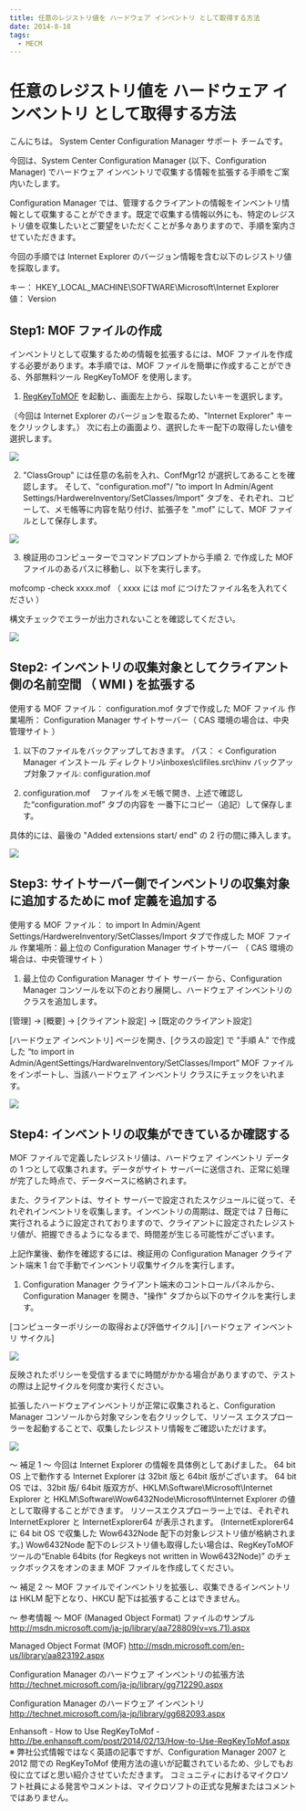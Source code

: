 ```yaml
---
title: 任意のレジストリ値を ハードウェア インベントリ として取得する方法
date: 2014-8-18
tags:
  - MECM
---
```


# 任意のレジストリ値を ハードウェア インベントリ として取得する方法

こんにちは。 System Center Configuration Manager サポート チームです。

今回は、System Center Configuration Manager (以下、Configuration Manager) でハードウェア インベントリで収集する情報を拡張する手順をご案内いたします。

Configuration Manager では、管理するクライアントの情報をインベントリ情報として収集することができます。既定で収集する情報以外にも、特定のレジストリ値を収集したいとご要望をいただくことが多々ありますので、手順を案内させていただきます。

今回の手順では Internet Explorer のバージョン情報を含む以下のレジストリ値を採取します。

キー： HKEY_LOCAL_MACHINE\SOFTWARE\Microsoft\Internet Explorer
値： Version

## Step1: MOF ファイルの作成
インベントリとして収集するための情報を拡張するには、MOF ファイルを作成する必要があります。本手順では、MOF ファイルを簡単に作成することができる、外部無料ツール RegKeyToMOF  を使用します。


1. [RegKeyToMOF](https://gallery.technet.microsoft.com/RegKeyToMof-28e84c28)  を起動し、画面左上から、採取したいキーを選択します。

（今回は Internet Explorer のバージョンを取るため、"Internet Explorer" キーをクリックします。）
次に右上の画面より、選択したキー配下の取得したい値を選択します。

![](./任意のレジストリ値をハードウェアインベントリとして取得する方法/1_任意のレジストリ値をハードウェアインベントリとして取得する方法.png)

2. "ClassGroup"  には任意の名前を入れ、ConfMgr12 が選択してあることを確認します。
そして、"configuration.mof"/ "to import In Admin/Agent Settings/HardwereInventory/SetClasses/Import" タブを、それぞれ、コピーして、メモ帳等に内容を貼り付け、拡張子を ".mof" にして、MOF ファイルとして保存します。

![](./任意のレジストリ値をハードウェアインベントリとして取得する方法/2_任意のレジストリ値をハードウェアインベントリとして取得する方法.png)

3. 検証用のコンピューターでコマンドプロンプトから手順 2. で作成した MOF ファイルのあるパスに移動し、以下を実行します。

mofcomp -check xxxx.mof （ xxxx には mof につけたファイル名を入れてください ）

構文チェックでエラーが出力されないことを確認してください。

![](./任意のレジストリ値をハードウェアインベントリとして取得する方法/3_任意のレジストリ値をハードウェアインベントリとして取得する方法.png)

## Step2: インベントリの収集対象としてクライアント側の名前空間 （ WMI ) を拡張する
使用する MOF ファイル： configuration.mof タブで作成した MOF ファイル
作業場所： Configuration Manager サイトサーバー（ CAS 環境の場合は、中央管理サイト ）

1. 以下のファイルをバックアップしておきます。
パス： < Configuration Manager インストール ディレクトリ>\inboxes\clifiles.src\hinv
バックアップ対象ファイル: configuration.mof

2.  configuration.mof　 ファイルをメモ帳で開き、上述で確認した“configuration.mof” タブの内容を 一番下にコピー（追記）して保存します。

具体的には、最後の "Added extensions start/ end" の 2 行の間に挿入します。

![](./任意のレジストリ値をハードウェアインベントリとして取得する方法/4_任意のレジストリ値をハードウェアインベントリとして取得する方法.png)

## Step3: サイトサーバー側でインベントリの収集対象に追加するために mof 定義を追加する
使用する MOF ファイル： to import In Admin/Agent Settings/HardwereInventory/SetClasses/Import タブで作成した MOF ファイル
作業場所：最上位の Configuration Manager サイトサーバー （ CAS 環境の場合は、中央管理サイト ）
1. 最上位の Configuration Manager サイト サーバー から、Configuration Manager コンソールを以下のとおり展開し、ハードウェア インベントリのクラスを追加します。

[管理] -> [概要] -> [クライアント設定] -> [既定のクライアント設定]

[ハードウェア インベントリ] ページを開き、[クラスの設定] で "手順 A." で作成した “to import in Admin/AgentSettings/HardwareInventory/SetClasses/Import” MOF ファイルをインポートし、当該ハードウェア インベントリ クラスにチェックをいれます。

![](./任意のレジストリ値をハードウェアインベントリとして取得する方法/5_任意のレジストリ値をハードウェアインベントリとして取得する方法.png)

## Step4: インベントリの収集ができているか確認する
MOF ファイルで定義したレジストリ値は、ハードウェア インベントリ データの 1 つとして収集されます。データがサイト サーバーに送信され、正常に処理が完了した時点で、データベースに格納されます。

また、クライアントは、サイト サーバーで設定されたスケジュールに従って、それぞれインベントリを収集します。インベントリの周期は、既定では 7 日毎に実行されるように設定されておりますので、クライアントに設定されたレジストリ値が、把握できるようになるまで、時間差が生じる可能性がございます。

上記作業後、動作を確認するには、検証用の Configuration Manager クライアント端末 1 台で手動でインベントリ収集サイクルを実行します。

1. Configuration Manager クライアント端末のコントロールパネルから、Configuration Manager を開き、"操作" タブから以下のサイクルを実行します。

[コンピューターポリシーの取得および評価サイクル]
[ハードウェア インベントリ サイクル]

![](./任意のレジストリ値をハードウェアインベントリとして取得する方法/6_任意のレジストリ値をハードウェアインベントリとして取得する方法.png)

反映されたポリシーを受信するまでに時間がかかる場合がありますので、テストの際は上記サイクルを何度か実行ください。

拡張したハードウェアインベントリが正常に収集されると、Configuration Manager コンソールから対象マシンを右クリックして、リソース エクスプローラーを起動することで、収集したレジストリ情報をご確認いただけます。

![](./任意のレジストリ値をハードウェアインベントリとして取得する方法/7_任意のレジストリ値をハードウェアインベントリとして取得する方法.png)

～ 補足 1 ～
今回は Internet Explorer の情報を具体例としてあげました。
64 bit OS 上で動作する Internet Explorer は 32bit 版と 64bit 版がございます。
64 bit OS では、32bit 版/ 64bit 版双方が、HKLM\Software\Microsoft\Internet Explorer と HKLM\Software\Wow6432Node\Microsoft\Internet Explorer の値として取得することができます。
リソースエクスプローラー上では、それぞれ InternetExplorer と InternetExplorer64 が表示されます。
(InternetExplorer64 に 64 bit OS で収集した Wow6432Node 配下の対象レジストリ値が格納されます。)
Wow6432Node 配下のレジストリ値も取得したい場合は、RegKeyToMOF ツールの“Enable 64bits (for Regkeys not written in Wow6432Node)” のチェックボックスをオンのまま MOF ファイルを作成してください。

～ 補足 2 ～
MOF ファイルでインベントリを拡張し、収集できるインベントリは HKLM 配下となり、HKCU 配下は拡張することはできません。

～ 参考情報 ～
MOF (Managed Object Format) ファイルのサンプル
http://msdn.microsoft.com/ja-jp/library/aa728809(v=vs.71).aspx

Managed Object Format (MOF)
http://msdn.microsoft.com/en-us/library/aa823192.aspx

Configuration Manager のハードウェア インベントリの拡張方法
http://technet.microsoft.com/ja-jp/library/gg712290.aspx

Configuration Manager のハードウェア インベントリ
http://technet.microsoft.com/ja-jp/library/gg682093.aspx

Enhansoft - How to Use RegKeyToMof -
http://be.enhansoft.com/post/2014/02/13/How-to-Use-RegKeyToMof.aspx
※ 弊社公式情報ではなく英語の記事ですが、Configuration Manager 2007 と 2012 間での RegKeyToMof 使用方法の違いが記載されているため、少しでもお役に立てばと思い紹介させていただきます。
コミュニティにおけるマイクロソフト社員による発言やコメントは、マイクロソフトの正式な見解またはコメントではありません。